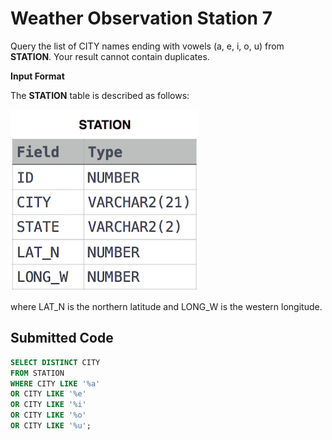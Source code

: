 # Weather Observation Station 7

Query the list of CITY names ending with vowels (a, e, i, o, u) from **STATION**. Your result cannot contain duplicates.

**Input Format**

The **STATION** table is described as follows:

![](../src/1449345840-5f0a551030-Station.jpg)

where LAT_N is the northern latitude and LONG_W is the western longitude.

## Submitted Code

```sql
SELECT DISTINCT CITY
FROM STATION
WHERE CITY LIKE '%a'
OR CITY LIKE '%e'
OR CITY LIKE '%i'
OR CITY LIKE '%o'
OR CITY LIKE '%u';
```
